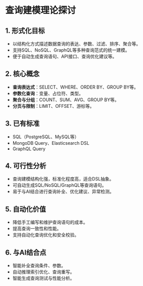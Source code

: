 # 查询建模理论探讨

## 1. 形式化目标

- 以结构化方式描述数据查询的表达、参数、过滤、排序、聚合等。
- 支持SQL、NoSQL、GraphQL等多种查询范式的统一建模。
- 便于自动生成查询语句、API接口、查询优化建议等。

## 2. 核心概念

- **查询表达式**：SELECT、WHERE、ORDER BY、GROUP BY等。
- **参数化查询**：变量、占位符、类型。
- **聚合与分组**：COUNT、SUM、AVG、GROUP BY等。
- **分页与限制**：LIMIT、OFFSET、游标等。

## 3. 已有标准

- SQL（PostgreSQL、MySQL等）
- MongoDB Query、Elasticsearch DSL
- GraphQL Query

## 4. 可行性分析

- 查询建模结构化强，标准化程度高，适合DSL抽象。
- 可自动生成SQL/NoSQL/GraphQL等查询语句。
- 易于与AI结合进行查询补全、优化建议、异常检测。

## 5. 自动化价值

- 降低手工编写和维护查询语句的成本。
- 提高查询一致性和性能。
- 支持自动化查询优化和安全校验。

## 6. 与AI结合点

- 智能补全查询条件、参数。
- 自动推理索引优化、查询重写。
- 智能生成查询测试与性能分析。
